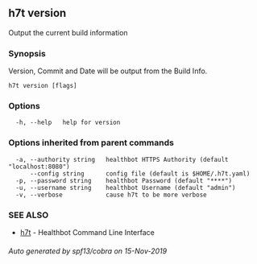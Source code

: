 ## h7t version

Output the current build information

### Synopsis

Version, Commit and Date will be output from the Build Info.

```
h7t version [flags]
```

### Options

```
  -h, --help   help for version
```

### Options inherited from parent commands

```
  -a, --authority string   healthbot HTTPS Authority (default "localhost:8080")
      --config string      config file (default is $HOME/.h7t.yaml)
  -p, --password string    healthbot Password (default "****")
  -u, --username string    healthbot Username (default "admin")
  -v, --verbose            cause h7t to be more verbose
```

### SEE ALSO

* [h7t](h7t.md)	 - Healthbot Command Line Interface

###### Auto generated by spf13/cobra on 15-Nov-2019
